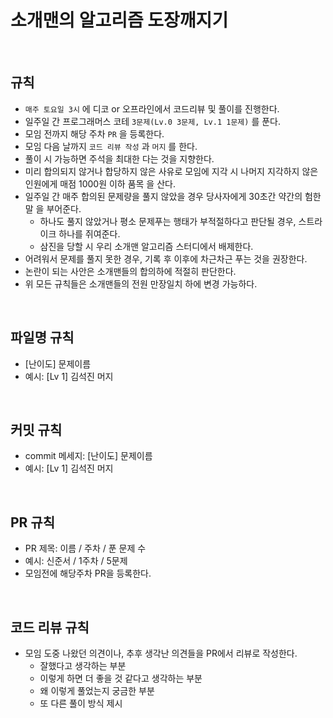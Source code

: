 # 소개맨의 알고리즘 도장깨지기

<br>

## 규칙
- `매주 토요일 3시` 에 디코 or 오프라인에서 코드리뷰 및 풀이를 진행한다.
- 일주일 간 프로그래머스 코테 `3문제(Lv.0 3문제, Lv.1 1문제)` 를 푼다.
- 모임 전까지 해당 주차 `PR` 을 등록한다.
- 모임 다음 날까지 `코드 리뷰 작성` 과 `머지` 를 한다.
- 풀이 시 가능하면 주석을 최대한 다는 것을 지향한다.
- 미리 합의되지 않거나 합당하지 않은 사유로 모임에 지각 시 나머지 지각하지 않은 인원에게 매점 1000원 이하 품목 을 산다.
- 일주일 간 매주 합의된 문제량을 풀지 않았을 경우 당사자에게 30초간 약간의 험한 말 을 부어준다. <br>
  - 하나도 풀지 않았거나 평소 문제푸는 행태가 부적절하다고 판단될 경우, 스트라이크 하나를 쥐여준다.
  - 삼진을 당할 시 우리 소개맨 알고리즘 스터디에서 배제한다.
- 어려워서 문제를 풀지 못한 경우, 기록 후 이후에 차근차근 푸는 것을 권장한다.
- 논란이 되는 사안은 소개맨들의 합의하에 적절히 판단한다.
- 위 모든 규칙들은 소개맨들의 전원 만장일치 하에 변경 가능하다.

<br>

## 파일명 규칙
- [난이도] 문제이름
- 예시: [Lv 1] 김석진 머지

<br>

## 커밋 규칙
- commit 메세지: [난이도] 문제이름
- 예시: [Lv 1] 김석진 머지

<br>

## PR 규칙
- PR 제목: 이름 / 주차 / 푼 문제 수
- 예시: 신준서 / 1주차 / 5문제
- 모임전에 해당주차 PR을 등록한다.

<br>

## 코드 리뷰 규칙
- 모임 도중 나왔던 의견이나, 추후 생각난 의견들을 PR에서 리뷰로 작성한다.
  - 잘했다고 생각하는 부분
  - 이렇게 하면 더 좋을 것 같다고 생각하는 부분
  - 왜 이렇게 풀었는지 궁금한 부분
  - 또 다른 풀이 방식 제시
